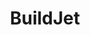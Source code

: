 ---
codehost: https://github.com/buildjet
logohandle: buildjet
sort: buildjet
title: BuildJet
twitter: https://x.com/buildjet
website: https://buildjet.com/for-github-actions
---